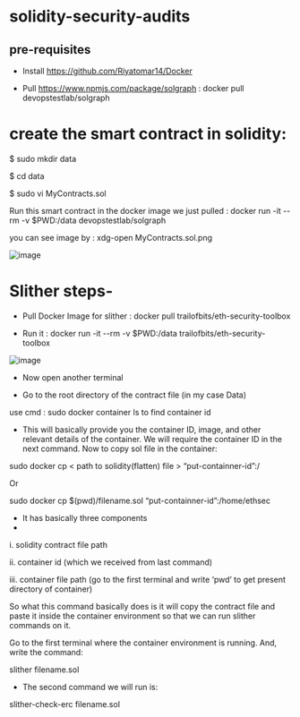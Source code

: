 # solidity-security-audits

## pre-requisites

* Install https://github.com/Riyatomar14/Docker

* Pull https://www.npmjs.com/package/solgraph : docker pull devopstestlab/solgraph
  


# create the smart contract in solidity:

$ sudo mkdir data

$ cd data

$ sudo vi MyContracts.sol

Run this smart contract in the docker image we just pulled : docker run -it --rm -v $PWD:/data devopstestlab/solgraph

you can see image by : xdg-open MyContracts.sol.png

![image](https://github.com/Riyatomar14/solidity-security-audits/assets/143107173/fe368de5-479c-4405-910e-d9f399d72cba)

# Slither steps-

* Pull Docker Image for slither : docker pull trailofbits/eth-security-toolbox

* Run it : docker run -it --rm -v $PWD:/data trailofbits/eth-security-toolbox

![image](https://github.com/Riyatomar14/solidity-security-audits/assets/143107173/0663621e-edd5-4e42-8ae0-03dfa9f7b423)

* Now open another terminal

* Go to the root directory of the contract file (in my case Data)

use cmd : sudo docker container ls to find container id

* This will basically provide you the container ID, image, and other relevant details of the container. We will require the container ID in the next command.
Now to copy sol file in the container:

sudo docker cp < path to solidity(flatten) file > “put-containner-id”:/<container file path>

Or

sudo docker cp $(pwd)/filename.sol “put-containner-id”:/home/ethsec

* It has basically three components
* 
i. solidity contract file path

ii. container id (which we received from last command)

iii. container file path (go to the first terminal and write ‘pwd’ to get present directory of container)

So what this command basically does is it will copy the contract file and paste it inside the container environment so that we can run slither commands on it.

Go to the first terminal where the container environment is running. And, write the command:

slither filename.sol

* The second command we will run is:
  
slither-check-erc filename.sol <contract name in code>



